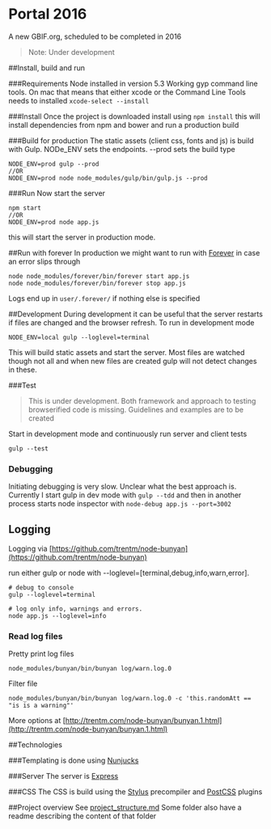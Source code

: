 # Portal 2016
A new GBIF.org, scheduled to be completed in 2016

> Note: Under development



##Install, build and run

###Requirements
Node installed in version 5.3
Working gyp command line tools. On mac that means that either xcode or the Command Line Tools needs to installed
`xcode-select --install`

###Install
Once the project is downloaded install using
`npm install`
this will install dependencies from npm and bower and run a production build

###Build for production
The static assets (client css, fonts and js) is build with Gulp. NODe_ENV sets the endpoints. --prod sets the build type
```
NODE_ENV=prod gulp --prod
//OR
NODE_ENV=prod node node_modules/gulp/bin/gulp.js --prod
```

###Run
Now start the server
```
npm start
//OR
NODE_ENV=prod node app.js
```
this will start the server in production mode.

##Run with forever
In production we might want to run with [Forever](https://github.com/foreverjs/forever) in case an error slips through
```
node node_modules/forever/bin/forever start app.js
node node_modules/forever/bin/forever stop app.js
```
Logs end up in `user/.forever/` if nothing else is specified 




##Development
During development it can be useful that the server restarts if files are changed and the browser refresh. To run in development mode
```
NODE_ENV=local gulp --loglevel=terminal
```
This will build static assets and start the server.
Most files are watched though not all and when new files are created gulp will not detect changes in these.

###Test
> This is under development. Both framework and approach to testing browserified code is missing. Guidelines and examples are to be created

Start in development mode and continuously run server and client tests
```
gulp --test
```

### Debugging
Initiating debugging is very slow. Unclear what the best approach is. Currently I start gulp in dev mode with `gulp --tdd` and then in another process starts node inspector with `node-debug app.js --port=3002`


## Logging
Logging via [https://github.com/trentm/node-bunyan](https://github.com/trentm/node-bunyan)

run either gulp or node with --loglevel=[terminal,debug,info,warn,error].
```
# debug to console
gulp --loglevel=terminal

# log only info, warnings and errors.
node app.js --loglevel=info
```

###  Read log files
Pretty print log files

 ```
node_modules/bunyan/bin/bunyan log/warn.log.0
```
 
Filter file
 
 ```
node_modules/bunyan/bin/bunyan log/warn.log.0 -c 'this.randomAtt == "is is a warning"'
```


More options at [http://trentm.com/node-bunyan/bunyan.1.html](http://trentm.com/node-bunyan/bunyan.1.html)


##Technologies

###Templating
is done using [Nunjucks](https://mozilla.github.io/nunjucks/)

###Server 
The server is [Express](http://expressjs.com/)

###CSS
The CSS is build using the [Stylus](http://stylus-lang.com/) precompiler and [PostCSS](https://github.com/postcss/postcss) plugins






##Project overview
See [project_structure.md](project_structure.md)
Some folder also have a readme describing the content of that folder



